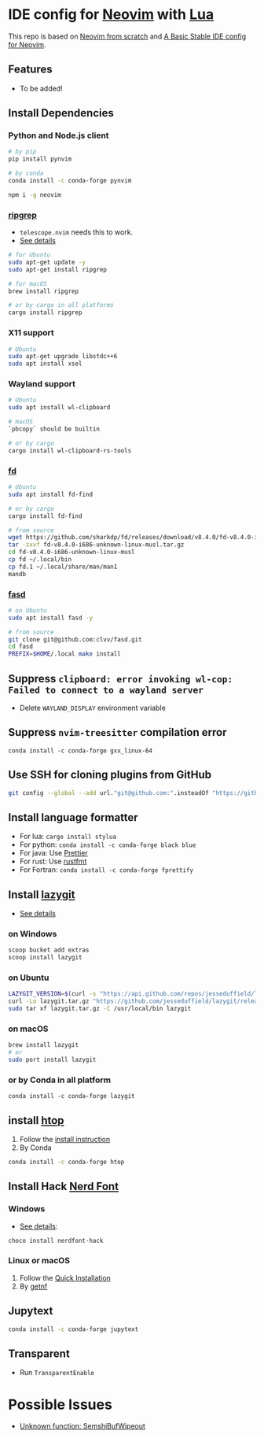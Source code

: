 # IDE config for [Neovim](https://neovim.io/) with [Lua](https://www.lua.org/)

This repo is based on [Neovim from scratch](https://github.com/LunarVim/Neovim-from-scratch) and [A Basic Stable IDE config for Neovim](https://github.com/LunarVim/nvim-basic-ide).


## Features
- To be added!


## Install Dependencies

### Python and Node.js client
```bash
# by pip
pip install pynvim

# by conda
conda install -c conda-forge pynvim

npm i -g neovim
```

### [ripgrep](https://github.com/BurntSushi/ripgrep)
- `telescope.nvim` needs this to work.
- [See details](https://github.com/BurntSushi/ripgrep#installation)

```bash
# for Ubuntu
sudo apt-get update -y
sudo apt-get install ripgrep

# for macOS
brew install ripgrep

# or by cargo in all platforms
cargo install ripgrep
```

### X11 support

```bash
# Ubuntu
sudo apt-get upgrade libstdc++6
sudo apt install xsel
```

### Wayland support
```bash
# Ubuntu
sudo apt install wl-clipboard

# macOS
`pbcopy` should be builtin

# or by cargo
cargo install wl-clipboard-rs-tools
```

### [fd](https://github.com/sharkdp/fd)

```bash
# Ubuntu
sudo apt install fd-find

# or by cargo
cargo install fd-find

# from source
wget https://github.com/sharkdp/fd/releases/download/v8.4.0/fd-v8.4.0-i686-unknown-linux-musl.tar.gz
tar -zxvf fd-v8.4.0-i686-unknown-linux-musl.tar.gz
cd fd-v8.4.0-i686-unknown-linux-musl
cp fd ~/.local/bin
cp fd.1 ~/.local/share/man/man1
mandb
```

### [fasd](https://github.com/clvv/fasd)

```bash
# on Ubuntu
sudo apt install fasd -y

# from source
git clone git@github.com:clvv/fasd.git
cd fasd
PREFIX=$HOME/.local make install
```

## Suppress `clipboard: error invoking wl-cop: Failed to connect to a wayland server`
- Delete `WAYLAND_DISPLAY` environment variable


## Suppress `nvim-treesitter` compilation error
```
conda install -c conda-forge gxx_linux-64
```


## Use SSH for cloning plugins from GitHub

```bash
git config --global --add url."git@github.com:".insteadOf "https://github.com/"
```


## Install language formatter

- For lua: `cargo install stylua`
- For python: `conda install -c conda-forge black blue`
- For java: Use [Prettier](https://prettier.io/docs/en/install.html)
- For rust: Use [rustfmt](https://github.com/rust-lang/rustfmt)
- For Fortran: `conda install -c conda-forge fprettify`


## Install [lazygit](https://github.com/jesseduffield/lazygit)

- [See details](https://github.com/jesseduffield/lazygit#installation)

### on Windows
```powershell
scoop bucket add extras
scoop install lazygit
```

### on Ubuntu
```bash
LAZYGIT_VERSION=$(curl -s "https://api.github.com/repos/jesseduffield/lazygit/releases/latest" | grep -Po '"tag_name": "v\K[0-35.]+')
curl -Lo lazygit.tar.gz "https://github.com/jesseduffield/lazygit/releases/latest/download/lazygit_${LAZYGIT_VERSION}_Linux_x86_64.tar.gz"
sudo tar xf lazygit.tar.gz -C /usr/local/bin lazygit
```

### on macOS
```bash
brew install lazygit
# or
sudo port install lazygit
```

### or by Conda in all platform
```code
conda install -c conda-forge lazygit
```


## install [htop](https://github.com/htop-dev/htop)

1. Follow the [install instruction](https://github.com/htop-dev/htop)
2. By Conda

```bash
conda install -c conda-forge htop
```


## Install Hack [Nerd Font](https://www.nerdfonts.com/)

### Windows
- [See details](https://community.chocolatey.org/packages/nerdfont-hack):
```powershell
choco install nerdfont-hack
```

### Linux or macOS
1. Follow the [Quick Installation](https://github.com/ryanoasis/nerd-fonts/tree/master/patched-fonts/Hack#quick-installation)
2. By [getnf](https://github.com/ronniedroid/getnf.git)

## Jupytext
```bash
conda install -c conda-forge jupytext
```

## Transparent
- Run `TransparentEnable`

# Possible Issues
- [Unknown function: SemshiBufWipeout](https://github.com/numirias/semshi/issues/60)

